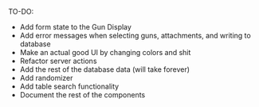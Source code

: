 TO-DO:
- Add form state to the Gun Display
- Add error messages when selecting guns, attachments, and writing to database
- Make an actual good UI by changing colors and shit
- Refactor server actions 
- Add the rest of the database data (will take forever)
- Add randomizer
- Add table search functionality
- Document the rest of the components